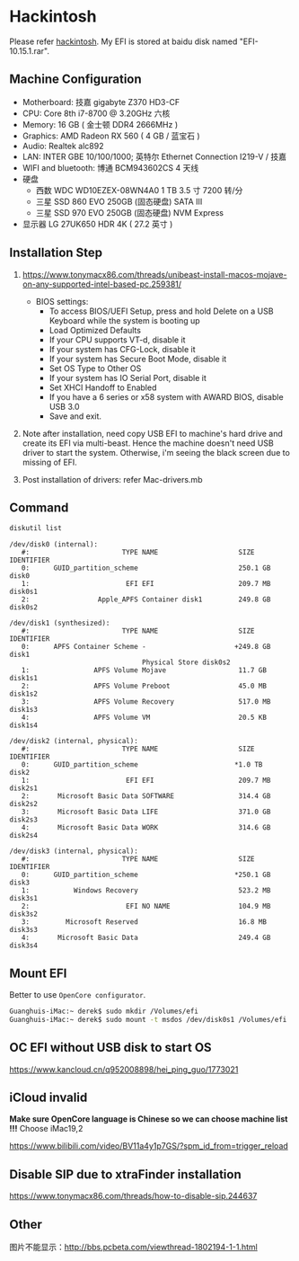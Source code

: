 # Hackintosh

Please refer [hackintosh](hackintosh.md). My EFI is stored at baidu disk named "EFI-10.15.1.rar".

## Machine Configuration

- Motherboard: 技嘉 gigabyte Z370 HD3-CF
- CPU: Core  8th i7-8700 @ 3.20GHz 六核
- Memory: 16 GB ( 金士顿 DDR4 2666MHz )
- Graphics: AMD Radeon RX 560 ( 4 GB / 蓝宝石 )
- Audio: Realtek alc892
- LAN: INTER GBE 10/100/1000; 英特尔 Ethernet Connection  I219-V / 技嘉
- WIFI and bluetooth: 博通 BCM943602CS 4 天线	
- 硬盘
  - 西数 WDC WD10EZEX-08WN4A0 1 TB 3.5 寸 7200 转/分
  - 三星 SSD 860 EVO 250GB (固态硬盘) SATA III
  - 三星 SSD 970 EVO 250GB (固态硬盘) NVM Express
- 显示器	LG 27UK650 HDR 4K ( 27.2 英寸 )

## Installation Step

1. <https://www.tonymacx86.com/threads/unibeast-install-macos-mojave-on-any-supported-intel-based-pc.259381/>

   - BIOS settings:
     - To access BIOS/UEFI Setup, press and hold Delete on a USB Keyboard while the system is booting up
     - Load Optimized Defaults
     - If your CPU supports VT-d, disable it
     - If your system has CFG-Lock, disable it
     - If your system has Secure Boot Mode, disable it
     - Set OS Type to Other OS
     - If your system has IO Serial Port, disable it
     - Set XHCI Handoff to Enabled
     - If you have a 6 series or x58 system with AWARD BIOS, disable USB 3.0
     - Save and exit.

1. Note after installation, need copy USB EFI to machine's hard drive and create its EFI via multi-beast. Hence the machine doesn't need USB driver to start the system. Otherwise, i'm seeing the black screen due to missing of EFI.
1. Post installation of drivers: refer Mac-drivers.mb

## Command

```bash
diskutil list
```

```
/dev/disk0 (internal):
   #:                       TYPE NAME                    SIZE       IDENTIFIER
   0:      GUID_partition_scheme                         250.1 GB   disk0
   1:                        EFI EFI                     209.7 MB   disk0s1
   2:                 Apple_APFS Container disk1         249.8 GB   disk0s2

/dev/disk1 (synthesized):
   #:                       TYPE NAME                    SIZE       IDENTIFIER
   0:      APFS Container Scheme -                      +249.8 GB   disk1
                                 Physical Store disk0s2
   1:                APFS Volume Mojave                  11.7 GB    disk1s1
   2:                APFS Volume Preboot                 45.0 MB    disk1s2
   3:                APFS Volume Recovery                517.0 MB   disk1s3
   4:                APFS Volume VM                      20.5 KB    disk1s4

/dev/disk2 (internal, physical):
   #:                       TYPE NAME                    SIZE       IDENTIFIER
   0:      GUID_partition_scheme                        *1.0 TB     disk2
   1:                        EFI EFI                     209.7 MB   disk2s1
   2:       Microsoft Basic Data SOFTWARE                314.4 GB   disk2s2
   3:       Microsoft Basic Data LIFE                    371.0 GB   disk2s3
   4:       Microsoft Basic Data WORK                    314.6 GB   disk2s4

/dev/disk3 (internal, physical):
   #:                       TYPE NAME                    SIZE       IDENTIFIER
   0:      GUID_partition_scheme                        *250.1 GB   disk3
   1:           Windows Recovery                         523.2 MB   disk3s1
   2:                        EFI NO NAME                 104.9 MB   disk3s2
   3:         Microsoft Reserved                         16.8 MB    disk3s3
   4:       Microsoft Basic Data                         249.4 GB   disk3s4
```

## Mount EFI

Better to use `OpenCore configurator`.

```bash
Guanghuis-iMac:~ derek$ sudo mkdir /Volumes/efi
Guanghuis-iMac:~ derek$ sudo mount -t msdos /dev/disk0s1 /Volumes/efi
```

## OC EFI without USB disk to start OS

https://www.kancloud.cn/q952008898/hei_ping_guo/1773021

## iCloud invalid

**Make sure OpenCore language is Chinese so we can choose machine list !!!** Choose iMac19,2

https://www.bilibili.com/video/BV11a4y1p7GS/?spm_id_from=trigger_reload

## Disable SIP due to xtraFinder installation

<https://www.tonymacx86.com/threads/how-to-disable-sip.244637>

## Other

图片不能显示：<http://bbs.pcbeta.com/viewthread-1802194-1-1.html>
